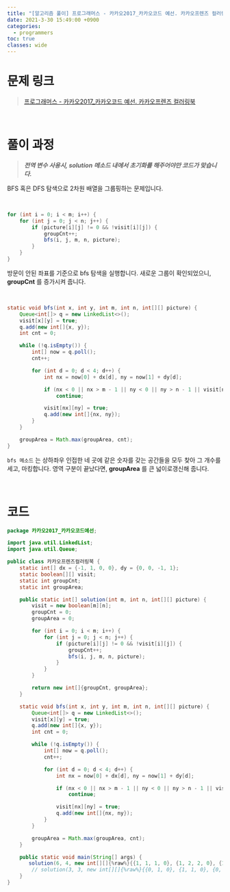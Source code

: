 ```yaml
---
title: "[알고리즘 풀이] 프로그래머스 - 카카오2017_카카오코드 예선. 카카오프렌즈 컬러링북"
date: 2021-3-30 15:49:00 +0900
categories:
  - programmers
toc: true
classes: wide
---
```


# 문제 링크

> [프로그래머스 - 카카오2017_카카오코드 예선. 카카오프렌즈 컬러링북](https://programmers.co.kr/learn/courses/30/lessons/1829)

<br>

# 풀이 과정

> ***전역 변수 사용시, solution 메소드 내에서 초기화를 해주어야만 코드가 맞습니다.***

BFS 혹은 DFS 탐색으로 2차원 배열을 그룹핑하는 문제입니다.

<br>

```java
for (int i = 0; i < m; i++) {
    for (int j = 0; j < n; j++) {
        if (picture[i][j] != 0 && !visit[i][j]) {
            groupCnt++;
            bfs(i, j, m, n, picture);
        }
    }
}
```

방문이 안된 좌표를 기준으로 bfs 탐색을 실행합니다. 새로운 그룹이 확인되었으니, **groupCnt** 를 증가시켜 줍니다.

<br>

```java
static void bfs(int x, int y, int m, int n, int[][] picture) {
    Queue<int[]> q = new LinkedList<>();
    visit[x][y] = true;
    q.add(new int[]{x, y});
    int cnt = 0;

    while (!q.isEmpty()) {
        int[] now = q.poll();
        cnt++;

        for (int d = 0; d < 4; d++) {
            int nx = now[0] + dx[d], ny = now[1] + dy[d];

            if (nx < 0 || nx > m - 1 || ny < 0 || ny > n - 1 || visit[nx][ny] || picture[nx][ny] != picture[now[0]][now[1]])
                continue;

            visit[nx][ny] = true;
            q.add(new int[]{nx, ny});
        }
    }

    groupArea = Math.max(groupArea, cnt);
}
```

`bfs 메소드` 는 상하좌우 인접한 네 곳에 같은 숫자를 갖는 공간들을 모두 찾아 그 개수를 세고, 마킹합니다. 영역 구분이 끝났다면, **groupArea** 를 큰 넓이로갱신해 줍니다.

<br>

# 코드

```java
package 카카오2017_카카오코드예선;

import java.util.LinkedList;
import java.util.Queue;

public class 카카오프렌즈컬러링북 {
    static int[] dx = {-1, 1, 0, 0}, dy = {0, 0, -1, 1};
    static boolean[][] visit;
    static int groupCnt;
    static int groupArea;

    public static int[] solution(int m, int n, int[][] picture) {
        visit = new boolean[m][n];
        groupCnt = 0;
        groupArea = 0;

        for (int i = 0; i < m; i++) {
            for (int j = 0; j < n; j++) {
                if (picture[i][j] != 0 && !visit[i][j]) {
                    groupCnt++;
                    bfs(i, j, m, n, picture);
                }
            }
        }

        return new int[]{groupCnt, groupArea};
    }

    static void bfs(int x, int y, int m, int n, int[][] picture) {
        Queue<int[]> q = new LinkedList<>();
        visit[x][y] = true;
        q.add(new int[]{x, y});
        int cnt = 0;

        while (!q.isEmpty()) {
            int[] now = q.poll();
            cnt++;

            for (int d = 0; d < 4; d++) {
                int nx = now[0] + dx[d], ny = now[1] + dy[d];

                if (nx < 0 || nx > m - 1 || ny < 0 || ny > n - 1 || visit[nx][ny] || picture[nx][ny] != picture[now[0]][now[1]])
                    continue;

                visit[nx][ny] = true;
                q.add(new int[]{nx, ny});
            }
        }

        groupArea = Math.max(groupArea, cnt);
    }

    public static void main(String[] args) {
       solution(6, 4, new int[][]{%raw%}{{1, 1, 1, 0}, {1, 2, 2, 0}, {1, 0, 0, 1}, {0, 0, 0, 1}, {0, 0, 0, 3}, {0, 0, 0, 3}}{%endraw%});
        // solution(3, 3, new int[][]{%raw%}{{0, 1, 0}, {1, 1, 0}, {0, 0, 0}}{%endraw%});
    }
}
```